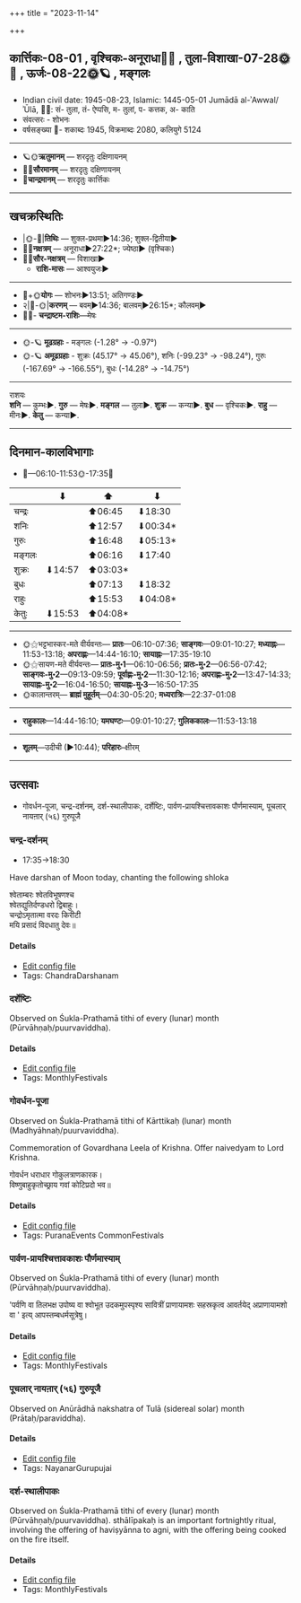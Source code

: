 +++
title = "2023-11-14"

+++
## कार्त्तिकः-08-01  ,  वृश्चिकः-अनूराधा🌛🌌  ,  तुला-विशाखा-07-28🌞🌌  ,  ऊर्जः-08-22🌞🪐  ,  मङ्गलः
- Indian civil date: 1945-08-23, Islamic: 1445-05-01 Jumādā al-ʾAwwal/ʾŪlā, 🌌🌞: सं- तुला, तं- ऐप्पसि, म- तुलां, प- कत्तक, अ- काति
- संवत्सरः - शोभनः
- वर्षसङ्ख्या 🌛- शकाब्दः 1945, विक्रमाब्दः 2080, कलियुगे 5124
___________________
- 🪐🌞**ऋतुमानम्** — शरदृतुः दक्षिणायनम्
- 🌌🌞**सौरमानम्** — शरदृतुः दक्षिणायनम्
- 🌛**चान्द्रमानम्** — शरदृतुः कार्त्तिकः
___________________


## खचक्रस्थितिः
- |🌞-🌛|**तिथिः** — शुक्ल-प्रथमा►14:36; शुक्ल-द्वितीया►  
- 🌌🌛**नक्षत्रम्** — अनूराधा►27:22*; ज्येष्ठा► (वृश्चिकः)  
- 🌌🌞**सौर-नक्षत्रम्** — विशाखा►  
  - **राशि-मासः** — आश्वयुजः► 
___________________
- 🌛+🌞**योगः** — शोभनः►13:51; अतिगण्डः►  
- २|🌛-🌞|**करणम्** — बवम्►14:36; बालवम्►26:15*; कौलवम्►  
- 🌌🌛- **चन्द्राष्टम-राशिः**—मेषः  
___________________
- 🌞-🪐 **मूढग्रहाः** - मङ्गलः (-1.28° → -0.97°)
- 🌞-🪐 **अमूढग्रहाः** - शुक्रः (45.17° → 45.06°), शनिः (-99.23° → -98.24°), गुरुः (-167.69° → -166.55°), बुधः (-14.28° → -14.75°)
___________________
राशयः  
**शनि** — कुम्भः►. **गुरु** — मेषः►. **मङ्गल** — तुला►. **शुक्र** — कन्या►. **बुध** — वृश्चिकः►. **राहु** — मीनः►. **केतु** — कन्या►. 
___________________


## दिनमान-कालविभागाः
- 🌅—06:10-11:53🌞-17:35🌇  

|      |⬇     |⬆     |⬇     |
|------|-----|-----|------|
|चन्द्रः|     |⬆06:45 |⬇18:30 |
|शनिः   |     |⬆12:57 |⬇00:34*|
|गुरुः  |     |⬆16:48 |⬇05:13*|
|मङ्गलः |     |⬆06:16 |⬇17:40 |
|शुक्रः |⬇14:57 |⬆03:03*|     |
|बुधः   |     |⬆07:13 |⬇18:32 |
|राहुः  |     |⬆15:53 |⬇04:08*|
|केतुः  |⬇15:53 |⬆04:08*|     |
___________________
- 🌞⚝भट्टभास्कर-मते वीर्यवन्तः— **प्रातः**—06:10-07:36; **साङ्गवः**—09:01-10:27; **मध्याह्नः**—11:53-13:18; **अपराह्णः**—14:44-16:10; **सायाह्नः**—17:35-19:10  
- 🌞⚝सायण-मते वीर्यवन्तः— **प्रातः-मु॰1**—06:10-06:56; **प्रातः-मु॰2**—06:56-07:42; **साङ्गवः-मु॰2**—09:13-09:59; **पूर्वाह्णः-मु॰2**—11:30-12:16; **अपराह्णः-मु॰2**—13:47-14:33; **सायाह्नः-मु॰2**—16:04-16:50; **सायाह्नः-मु॰3**—16:50-17:35  
- 🌞कालान्तरम्— **ब्राह्मं मुहूर्तम्**—04:30-05:20; **मध्यरात्रिः**—22:37-01:08  
___________________
- **राहुकालः**—14:44-16:10; **यमघण्टः**—09:01-10:27; **गुलिककालः**—11:53-13:18  
___________________
- **शूलम्**—उदीची (►10:44); **परिहारः**–क्षीरम्  
___________________

## उत्सवाः
- गोवर्धन-पूजा, चन्द्र-दर्शनम्, दर्श-स्थालीपाकः, दर्शेष्टिः, पार्वण-प्रायश्चित्तावकाशः पौर्णमास्याम्, पूचलार् नायऩार् (५६) गुरुपूजै
### चन्द्र-दर्शनम्
- 17:35→18:30



Have darshan of Moon today, chanting the following shloka

श्वेताम्बरः श्वेतविभूषणश्च  
श्वेतद्युतिर्दण्डधरो द्विबाहुः।  
चन्द्रोऽमृतात्मा वरदः किरीटी  
मयि प्रसादं विदधातु देवः॥



#### Details
- [Edit config file](https://github.com/jyotisham/adyatithi/blob/master/devatA/graha/description_only/candra-darzanam.toml)
- Tags: ChandraDarshanam


### दर्शेष्टिः



Observed on Śukla-Prathamā tithi of every (lunar) month (Pūrvāhṇaḥ/puurvaviddha).

#### Details
- [Edit config file](https://github.com/jyotisham/adyatithi/blob/master/gRhya/general/description_only/darsheShTiH.toml)
- Tags: MonthlyFestivals


### गोवर्धन-पूजा

Observed on Śukla-Prathamā tithi of Kārttikaḥ (lunar) month (Madhyāhnaḥ/puurvaviddha). 

Commemoration of Govardhana Leela of Krishna. Offer naivedyam to Lord Krishna.

गोवर्धन धराधार गोकुलत्राणकारक।  
विष्णुबाहुकृतोच्छ्राय गवां कोटिप्रदो भव॥



#### Details
- [Edit config file](https://github.com/jyotisham/adyatithi/blob/master/devatA/vaiShNava/lunar_month/tithi/08/01/gOvardhana-pUjA.toml)
- Tags: PuranaEvents CommonFestivals


### पार्वण-प्रायश्चित्तावकाशः पौर्णमास्याम्

Observed on Śukla-Prathamā tithi of every (lunar) month (Pūrvāhṇaḥ/puurvaviddha). 

'पर्वणि वा तिलभक्ष उपोष्य वा श्वोभूत उदकमुपस्पृश्य सावित्रीं प्राणायामशः सहस्रकृत्व आवर्तयेद् अप्राणायामशो वा ' इत्य् आपस्तम्बधर्मसूत्रेषु।

#### Details
- [Edit config file](https://github.com/jyotisham/adyatithi/blob/master/gRhya/Apastamba/lunar_month/tithi/00/01/pArvaNa-prAyashcittAvakAshaH_1.toml)
- Tags: MonthlyFestivals


### पूचलार् नायऩार् (५६) गुरुपूजै

Observed on Anūrādhā nakshatra of Tulā (sidereal solar) month (Prātaḥ/paraviddha). 



#### Details
- [Edit config file](https://github.com/jyotisham/adyatithi/blob/master/mahApuruSha/nAyanAr/sidereal_solar_month/nakshatra/07/17/pUcalAr_nAyan2Ar_%2856%29_gurupUjai.toml)
- Tags: NayanarGurupujai


### दर्श-स्थालीपाकः



Observed on Śukla-Prathamā tithi of every (lunar) month (Pūrvāhṇaḥ/puurvaviddha). sthālīpakaḥ is an important fortnightly ritual, involving the offering of haviṣyānna to agni, with the offering being cooked on the fire itself.

#### Details
- [Edit config file](https://github.com/jyotisham/adyatithi/blob/master/gRhya/general/description_only/sthAlIpAkaH_1.toml)
- Tags: MonthlyFestivals


